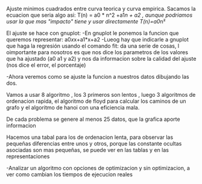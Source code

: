 Ajuste minimos cuadrados entre curva teorica y curva empirica.
Sacamos la ecuacion que seria algo asi:
	T(n) = a0 * n^2 +a1*n + a2 , aunque podriamos usar la 
que mas "impacto" tiene y usar directamente T(n)=a0*n²

El ajuste se hace con gnuplot:
-En gnuplot le ponemos la funcion que queremos representar: 
a0*x*x+a1*x+a2 
-Lueog hay que indicarle a gnuplot que haga la regresión usando 
 el comando fit:
da una serie de cosas, l oimportante para nosotros es que nos 
dice los parametros de los valores que ha ajustado (a0 a1 y a2) 
y nos da informacion sobre la calidad del ajuste (nos dice el 
error, el porcentaje)

-Ahora veremos como se ajuste la funcion a nuestros datos 
dibujando las dos.

Vamos a usar 8 algoritmo , los 3 primeros son lentos , luego 3 
algoritmos de ordenacion rapida, el algoritmo de floyd para 
calcular los caminos de un grafo y el algoritmo de hanoi con una 
eficiencia mala. 

De cada problema se genere al menos 25 datos, que la grafica 
aporte informacion

Hacemos una tabal para los de ordenacion lenta, para observar 
las pequeñas diferencias entre unos y otros, porque las 
constante ocultas asociadas son mas pequeñas, se puede ver en 
las tablas y en las representaciones

-Analizar un algoritmo con opciones de optimizacion y sin 
optimizacion, a ver 
como cambian los tiempos de ejecucion reales
